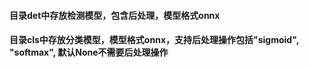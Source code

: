 #### 目录det中存放检测模型，包含后处理，模型格式onnx
#### 目录cls中存放分类模型，模型格式onnx，支持后处理操作包括"sigmoid", "softmax", 默认None不需要后处理操作
